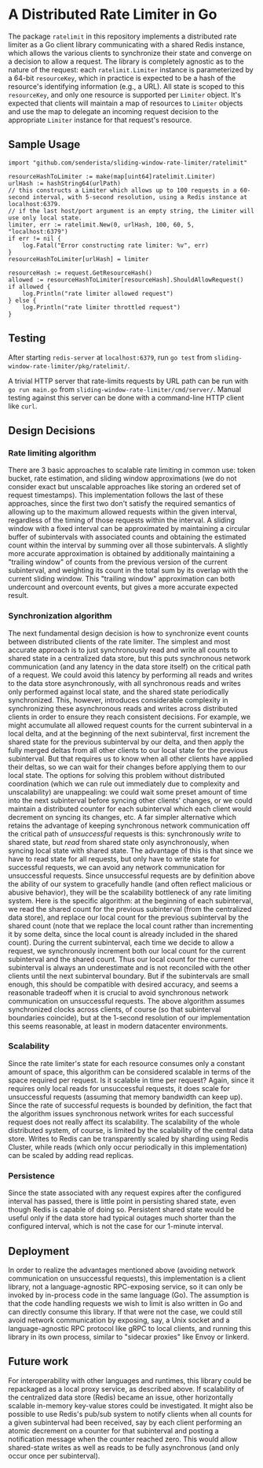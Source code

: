# A Distributed Rate Limiter in Go

The package `ratelimit` in this repository implements a distributed rate limiter as a Go client library communicating with a shared Redis instance, which allows the various clients to synchronize their state and converge on a decision to allow a request. The library is completely agnostic as to the nature of the request: each `ratelimit.Limiter` instance is parameterized by a 64-bit `resourceKey`, which in practice is expected to be a hash of the resource's identifying information (e.g., a URL). All state is scoped to this `resourceKey`, and only one resource is supported per `Limiter` object. It's expected that clients will maintain a map of resources to `Limiter` objects and use the map to delegate an incoming request decision to the appropriate `Limiter` instance for that request's resource.

## Sample Usage
```
import "github.com/senderista/sliding-window-rate-limiter/ratelimit"

resourceHashToLimiter := make(map[uint64]ratelimit.Limiter)
urlHash := hashString64(urlPath)
// this constructs a Limiter which allows up to 100 requests in a 60-second interval, with 5-second resolution, using a Redis instance at localhost:6379.
// if the last host/port argument is an empty string, the Limiter will use only local state.
limiter, err := ratelimit.New(0, urlHash, 100, 60, 5, "localhost:6379")
if err != nil {
    log.Fatal("Error constructing rate limiter: %v", err)
}
resourceHashToLimiter[urlHash] = limiter

resourceHash := request.GetResourceHash()
allowed := resourceHashToLimiter[resourceHash].ShouldAllowRequest()
if allowed {
    log.Println("rate limiter allowed request")
} else {
    log.Println("rate limiter throttled request")
}
```

## Testing

After starting `redis-server` at `localhost:6379`, run `go test` from `sliding-window-rate-limiter/pkg/ratelimit/`.

A trivial HTTP server that rate-limits requests by URL path can be run with `go run main.go` from `sliding-window-rate-limiter/cmd/server/`. Manual testing against this server can be done with a command-line HTTP client like `curl`.

## Design Decisions

### Rate limiting algorithm

There are 3 basic approaches to scalable rate limiting in common use: token bucket, rate estimation, and sliding window approximations (we do not consider exact but unscalable approaches like storing an ordered set of request timestamps). This implementation follows the last of these approaches, since the first two don't satisfy the required semantics of allowing up to the maximum allowed requests within the given interval, regardless of the timing of those requests within the interval. A sliding window with a fixed interval can be approximated by maintaining a circular buffer of subintervals with associated counts and obtaining the estimated count within the interval by summing over all those subintervals. A slightly more accurate approximation is obtained by additionally maintaining a "trailing window" of counts from the previous version of the current subinterval, and weighting its count in the total sum by its overlap with the current sliding window. This "trailing window" approximation can both undercount and overcount events, but gives a more accurate expected result.

### Synchronization algorithm

The next fundamental design decision is how to synchronize event counts between distributed clients of the rate limiter. The simplest and most accurate approach is to just synchronously read and write all counts to shared state in a centralized data store, but this puts synchronous network communication (and any latency in the data store itself) on the critical path of a request. We could avoid this latency by performing all reads and writes to the data store asynchronously, with all synchronous reads and writes only performed against local state, and the shared state periodically synchronized. This, however, introduces considerable complexity in synchronizing these asynchronous reads and writes across distributed clients in order to ensure they reach consistent decisions. For example, we might accumulate all allowed request counts for the current subinterval in a local delta, and at the beginning of the next subinterval, first increment the shared state for the previous subinterval by our delta, and then apply the fully merged deltas from all other clients to our local state for the previous subinterval. But that requires us to know when all other clients have applied their deltas, so we can wait for their changes before applying them to our local state. The options for solving this problem without distributed coordination (which we can rule out immediately due to complexity and unscalability) are unappealing: we could wait some preset amount of time into the next subinterval before syncing other clients' changes, or we could maintain a distributed counter for each subinterval which each client would decrement on syncing its changes, etc. A far simpler alternative which retains the advantage of keeping synchronous network communication off the critical path of *unsuccessful* requests is this: synchronously *write* to shared state, but *read* from shared state only asynchronously, when syncing local state with shared state. The advantage of this is that since we have to read state for all requests, but only have to write state for successful requests, we can avoid any network communication for unsuccessful requests. Since unsuccessful requests are by definition above the ability of our system to gracefully handle (and often reflect malicious or abusive behavior), they will be the scalability bottleneck of any rate limiting system. Here is the specific algorithm: at the beginning of each subinterval, we read the shared count for the previous subinterval (from the centralized data store), and replace our local count for the previous subinterval by the shared count (note that we replace the local count rather than incrementing it by some delta, since the local count is already included in the shared count). During the current subinterval, each time we decide to allow a request, we synchronously increment both our local count for the current subinterval and the shared count. Thus our local count for the current subinterval is always an underestimate and is not reconciled with the other clients until the next subinterval boundary. But if the subintervals are small enough, this should be compatible with desired accuracy, and seems a reasonable tradeoff when it is crucial to avoid synchronous network communication on unsuccessful requests. The above algorithm assumes synchronized clocks across clients, of course (so that subinterval boundaries coincide), but at the 1-second resolution of our implementation this seems reasonable, at least in modern datacenter environments.

### Scalability

Since the rate limiter's state for each resource consumes only a constant amount of space, this algorithm can be considered scalable in terms of the space required per request. Is it scalable in time per request? Again, since it requires only local reads for unsuccessful requests, it does scale for unsuccessful requests (assuming that memory bandwidth can keep up). Since the rate of successful requests is bounded by definition, the fact that the algorithm issues synchronous network writes for each successful request does not really affect its scalability. The scalability of the whole distributed system, of course, is limited by the scalability of the central data store. Writes to Redis can be transparently scaled by sharding using Redis Cluster, while reads (which only occur periodically in this implementation) can be scaled by adding read replicas.

### Persistence

Since the state associated with any request expires after the configured interval has passed, there is little point in persisting shared state, even though Redis is capable of doing so. Persistent shared state would be useful only if the data store had typical outages much shorter than the configured interval, which is not the case for our 1-minute interval.

## Deployment

In order to realize the advantages mentioned above (avoiding network communication on unsuccessful requests), this implementation is a client library, not a language-agnostic RPC-exposing service, so it can only be invoked by in-process code in the same language (Go). The assumption is that the code handling requests we wish to limit is also written in Go and can directly consume this library. If that were not the case, we could still avoid network communication by exposing, say, a Unix socket and a language-agnostic RPC protocol like gRPC to local clients, and running this library in its own process, similar to "sidecar proxies" like Envoy or linkerd.

## Future work

For interoperability with other languages and runtimes, this library could be repackaged as a local proxy service, as described above. If scalability of the centralized data store (Redis) became an issue, other horizontally scalable in-memory key-value stores could be investigated. It might also be possible to use Redis's pub/sub system to notify clients when all counts for a given subinterval had been received, say by each client performing an atomic decrement on a counter for that subinterval and posting a notification message when the counter reached zero. This would allow shared-state writes as well as reads to be fully asynchronous (and only occur once per subinterval).
